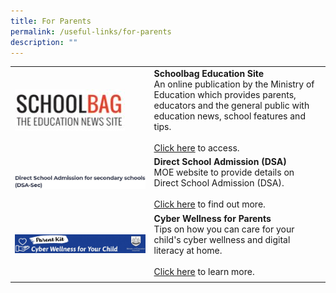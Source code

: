 ```yaml
---
title: For Parents
permalink: /useful-links/for-parents
description: ""
---
```

|  | | 
|---|---|
| ![](/images/school%20bag.jpg) | **Schoolbag Education Site** <br> An online publication by the Ministry of Education which provides parents, educators and the general public with education news, school features and tips. <br> <br> [Click here](https://www.schoolbag.edu.sg/) to access.|
| ![](/images/DSA.jpg) | **Direct School Admission (DSA)** <br> MOE website to provide details on Direct School Admission (DSA). <br><br>  [Click here](https://www.moe.gov.sg/secondary/dsa) to find out more. |
| ![](/images/Cyberwellness.jpg) | **Cyber Wellness for Parents** <Br> Tips on how you can care for your child's cyber wellness and digital literacy at home. <br> <br> [Click here](https://www.moe.gov.sg/-/media/files/parent-kit/cyber-wellness-for-your-child.pdf) to learn more. |
| | |

